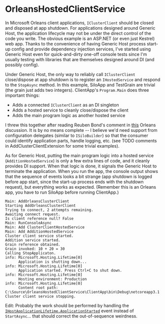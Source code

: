 # OrleansHostedClientService

In Microsoft Orleans client applications, `IClusterClient` should be closed and disposed at app shutdown. For applications designed around Generic Host, the application lifecycle may not be under the direct control of the code you write. The obvious example is an ASP.NET (or even just Kestrel) web app. Thanks to the convenience of having Generic Host process start-up config and provide dependency injection services, I've started using Generic Host even for quick-and-dirty one-off console tests since I'm usually testing with libraries that are themselves designed around DI (and possibly config).

Under Generic Host, the only way to reliably call `IClusterClient` close/dispose at app shutdown is to register an `IHostedService` and respond to the `StopAsync` method. In this example, SiloApp and TestGrain are trivial (the grain just adds two integers). ClientApp's `Program.Main` does three important things:

* Adds a connected `IClusterClient` as an DI singleton
* Adds a hosted service to cleanly close/dispose the client
* Adds the main program logic as another hosted service

I threw this together after reading Reuben Bond's comment in [this](https://github.com/dotnet/orleans/issues/5758#issuecomment-540158401) Orleans discussion. It is by no means complete -- I believe we'd need support from configuration delegates (similar to `ISiloBuilder`) so that the consumer could identify application parts, handle logging, etc. (see TODO comments in AddClusterClientExtension for some trivial examples).

As for Generic Host, putting the main program logic into a hosted service (`AdditionHostedService`) is only a few extra lines of code, and it cleanly provides DI support. When that logic is done, it signals the Generic Host to terminate the application. When you run the app, the console output shows that the sequence of events looks a bit strange (app shutdown is logged before app start, since the start-up process ends with the shutdown request), but everything works as expected. (Remember this is an Orleans app, you have to run SiloApp before running ClientApp.)

```
Main: AddOrleansClusterClient
Starting AddOrleansClusterClient
Trying to connect, 2 attempts remaining.
Awaiting connect request.
Is client reference null? False
Main: RunConsoleAsync
Main: Add ClusterClientHostedService
Main: Add AdditionHostedService
Cluster client service started.
Addition service started.
Grain reference obtained.
Grain invoked: 10 + 20 = 30
Calling StopApplicaton.
info: Microsoft.Hosting.Lifetime[0]
      Application is shutting down...
info: Microsoft.Hosting.Lifetime[0]
      Application started. Press Ctrl+C to shut down.
info: Microsoft.Hosting.Lifetime[0]
      Hosting environment: Production
info: Microsoft.Hosting.Lifetime[0]
      Content root path: C:\Source\OrleansHostedClientService\ClientApp\bin\Debug\netcoreapp3.1
Cluster client service stopping.
```

Edit: Probably the work should be performed by handling the [`IHostApplicationLifetime.ApplicationStarted`](https://docs.microsoft.com/en-us/dotnet/api/microsoft.extensions.hosting.ihostapplicationlifetime?view=dotnet-plat-ext-3.1) event instead of `StartAsync`... that should correct the out-of-sequence weirdness.

